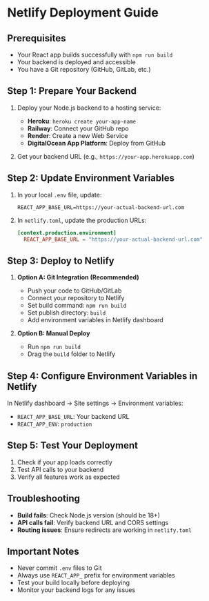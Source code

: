 # Netlify Deployment Guide

## Prerequisites
- Your React app builds successfully with `npm run build`
- Your backend is deployed and accessible
- You have a Git repository (GitHub, GitLab, etc.)

## Step 1: Prepare Your Backend
1. Deploy your Node.js backend to a hosting service:
   - **Heroku**: `heroku create your-app-name`
   - **Railway**: Connect your GitHub repo
   - **Render**: Create a new Web Service
   - **DigitalOcean App Platform**: Deploy from GitHub

2. Get your backend URL (e.g., `https://your-app.herokuapp.com`)

## Step 2: Update Environment Variables
1. In your local `.env` file, update:
   ```
   REACT_APP_BASE_URL=https://your-actual-backend-url.com
   ```

2. In `netlify.toml`, update the production URLs:
   ```toml
   [context.production.environment]
     REACT_APP_BASE_URL = "https://your-actual-backend-url.com"
   ```

## Step 3: Deploy to Netlify
1. **Option A: Git Integration (Recommended)**
   - Push your code to GitHub/GitLab
   - Connect your repository to Netlify
   - Set build command: `npm run build`
   - Set publish directory: `build`
   - Add environment variables in Netlify dashboard

2. **Option B: Manual Deploy**
   - Run `npm run build`
   - Drag the `build` folder to Netlify

## Step 4: Configure Environment Variables in Netlify
In Netlify dashboard → Site settings → Environment variables:
- `REACT_APP_BASE_URL`: Your backend URL
- `REACT_APP_ENV`: `production`

## Step 5: Test Your Deployment
1. Check if your app loads correctly
2. Test API calls to your backend
3. Verify all features work as expected

## Troubleshooting
- **Build fails**: Check Node.js version (should be 18+)
- **API calls fail**: Verify backend URL and CORS settings
- **Routing issues**: Ensure redirects are working in `netlify.toml`

## Important Notes
- Never commit `.env` files to Git
- Always use `REACT_APP_` prefix for environment variables
- Test your build locally before deploying
- Monitor your backend logs for any issues
